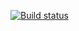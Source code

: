 [![Build status](https://build.appcenter.ms/v0.1/apps/616c447d-24aa-4608-87f3-c20c94af28f3/branches/dev/badge)](https://appcenter.ms)
